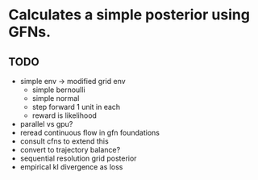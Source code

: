 # Calculates a simple posterior using GFNs.

## TODO

- simple env -> modified grid env
  - simple bernoulli
  - simple normal
  - step forward 1 unit in each
  - reward is likelihood
- parallel vs gpu?
- reread continuous flow in gfn foundations
- consult cfns to extend this
- convert to trajectory balance?
- sequential resolution grid posterior
- empirical kl divergence as loss
